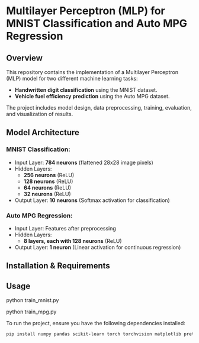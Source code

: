 # Multilayer Perceptron (MLP) for MNIST Classification and Auto MPG Regression

## Overview

This repository contains the implementation of a Multilayer Perceptron (MLP) model for two different machine learning tasks:
- **Handwritten digit classification** using the MNIST dataset.
- **Vehicle fuel efficiency prediction** using the Auto MPG dataset.

The project includes model design, data preprocessing, training, evaluation, and visualization of results.

## Model Architecture

### MNIST Classification:
- Input Layer: **784 neurons** (flattened 28x28 image pixels)
- Hidden Layers:
  - **256 neurons** (ReLU)
  - **128 neurons** (ReLU)
  - **64 neurons** (ReLU)
  - **32 neurons** (ReLU)
- Output Layer: **10 neurons** (Softmax activation for classification)

### Auto MPG Regression:
- Input Layer: Features after preprocessing
- Hidden Layers:
  - **8 layers, each with 128 neurons** (ReLU)
- Output Layer: **1 neuron** (Linear activation for continuous regression)

## Installation & Requirements

## Usage

python train_mnist.py

python train_mpg.py


To run the project, ensure you have the following dependencies installed:

```bash
pip install numpy pandas scikit-learn torch torchvision matplotlib prettytable```




